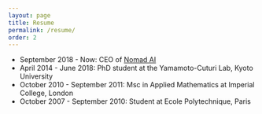 ```yaml
---
layout: page
title: Resume
permalink: /resume/
order: 2
---
```


* September 2018 - Now: CEO of [Nomad AI](http://www.nomadai.org)
* April 2014 - June 2018: PhD student at the Yamamoto-Cuturi Lab, Kyoto University
* October 2010 - September 2011: Msc in Applied Mathematics at Imperial College, London
* October 2007 - September 2010: Student at Ecole Polytechnique, Paris
